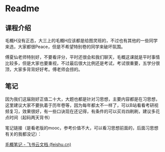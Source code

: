 # Readme

## 课程介绍

毛概H没有正态，大三上的毛概H应该都是给图灵班的，不过也有其他的一些同学来选，大家都很Peace，但是不希望特别卷的同学来破坏氛围。

傅夏仙老师特别好，不要看评分，平时还很会和我们聊天，毛概这课就是平时事情比较多，但是大家也要重视，不过最后很大比例还是考试，考试很重要，五学分很顶，大家多背背好好考。傅老师会捞的。

## 笔记

因为我们这届刚好正值二十大，大题也都是针对习思想，主要内容都是在习思想，这里建议大家不要执着于历年卷等，因为每年都太不一样了，可以B站看看考研视频复习，效果很好，有一些口诀现在还记得，有条件的可以买肖四刷刷，建议多花点时间（起码两天背书）

笔记链接（是看老版的mooc，参考价值不大，可以看习思想前面的，后面习思想有关的我都没记）：

[‍‌⁢⁡‌‌⁢⁡⁣﻿‍⁤‌⁢‬‍﻿‍⁤⁢⁡‬‍⁡‌⁣‬⁢⁡⁢‬⁡⁤⁣‬﻿⁡⁣⁡⁢‌‍‬毛概笔记 - 飞书云文档 (feishu.cn)](https://k5ms77k0o1.feishu.cn/docx/CJmvdkzufooWGNx3TBqcwHSTnou)